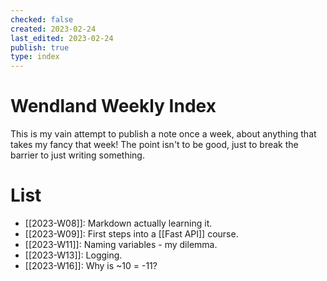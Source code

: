 ```yaml
---
checked: false
created: 2023-02-24
last_edited: 2023-02-24
publish: true
type: index
---
```

# Wendland Weekly Index

This is my vain attempt to publish a note once a week, about anything that takes my fancy that week! The point isn't to be good, just to break the barrier to just writing something.

# List
- [[2023-W08]]: Markdown actually learning it.
- [[2023-W09]]: First steps into a [[Fast API]] course.
- [[2023-W11]]: Naming variables - my dilemma.
- [[2023-W13]]: Logging.
- [[2023-W16]]: Why is ~10 = -11?

